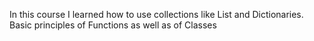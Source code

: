In this course I learned how to use collections like List and Dictionaries. Basic principles of Functions as well as of Classes
